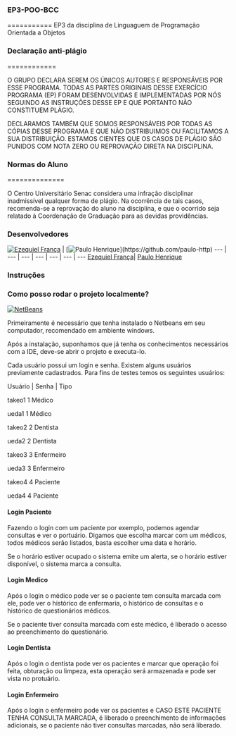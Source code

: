 ### EP3-POO-BCC
===========
EP3 da disciplina de Linguaguem de Programação Orientada a Objetos

### Declaração anti-plágio
============

O GRUPO DECLARA SEREM OS ÚNICOS AUTORES E RESPONSÁVEIS POR ESSE PROGRAMA. TODAS AS PARTES ORIGINAIS DESSE EXERCÍCIO PROGRAMA (EP) FORAM DESENVOLVIDAS E IMPLEMENTADAS POR NÓS SEGUINDO AS INSTRUÇÕES DESSE EP E QUE PORTANTO NÃO CONSTITUEM PLÁGIO. 

DECLARAMOS TAMBÉM QUE SOMOS RESPONSÁVEIS POR TODAS AS CÓPIAS DESSE PROGRAMA E QUE NÃO DISTRIBUIMOS OU FACILITAMOS A SUA DISTRIBUIÇÃO. ESTAMOS CIENTES QUE OS CASOS DE PLÁGIO SÃO PUNIDOS COM NOTA ZERO OU REPROVAÇÃO DIRETA NA DISCIPLINA.

### Normas do Aluno
==============

O Centro Universitário Senac considera uma infração disciplinar inadmissível qualquer forma de plágio. Na ocorrência de tais casos, recomenda-se a reprovação do aluno na disciplina, e que o ocorrido seja relatado à Coordenação de Graduação para as devidas providências.


### Desenvolvedores

[![Ezequiel França](https://avatars1.githubusercontent.com/u/3648336?s=400)](https://github.com/ezefranca) | [![Paulo Henrique](https://2.gravatar.com/avatar/85f6a71f0c7043aa321ea6d30d720f55?)](https://github.com/paulo-http)
--- | --- | --- | --- | --- | --- | ---
[Ezequiel França](https://github.com/ezefranca)| [Paulo Henrique](https://github.com/paulo-http)

### Instruções

### Como posso rodar o projeto localmente?

[![NetBeans](http://www.revista.espiritolivre.org/wp-content/uploads/2013/10/netbeans.png)](https://netbeans.org/)

Primeiramente é necessário que tenha instalado o Netbeans em seu computador, recomendado em ambiente windows.

Após a instalação, suponhamos que já tenha os conhecimentos necessários com a IDE, deve-se abrir o projeto e executa-lo.

Cada usuário possui um login e senha. Existem alguns usuários previamente cadastrados. Para fins de testes temos os seguintes usuários:

Usuário | Senha | Tipo

takeo1      1       Médico

ueda1       1       Médico

takeo2      2       Dentista

ueda2       2       Dentista

takeo3      3       Enfermeiro

ueda3       3       Enfermeiro

takeo4      4       Paciente

ueda4       4       Paciente

#### Login Paciente

Fazendo o login com um paciente por exemplo, podemos agendar consultas e ver o portuário. Digamos que escolha marcar com um médicos, todos médicos serão listados, basta escolher uma data e horário.

Se o horário estiver ocupado o sistema emite um alerta, se o horário estiver disponível, o sistema marca a consulta.

#### Login Medico

Após o login o médico pode ver se o paciente tem consulta marcada com ele, pode ver o histórico de enfermaria, o histórico de consultas e o histórico de questionários médicos.

Se o paciente tiver consulta marcada com este médico, é liberado o acesso ao preenchimento do questionário.

#### Login Dentista

Após o login o dentista pode ver os pacientes e marcar que operação foi feita, obturação ou limpeza, esta operação será armazenada e pode ser vista no protuário.

#### Login Enfermeiro

Após o login o enfermeiro pode ver os pacientes e CASO ESTE PACIENTE TENHA CONSULTA MARCADA, é liberado o preenchimento de informações adicionais, se o paciente não tiver consultas marcadas, não será liberado.


